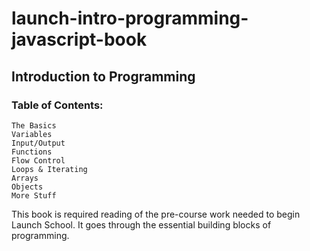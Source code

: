 # launch-intro-programming-javascript-book

## Introduction to Programming

### Table of Contents:

    The Basics
    Variables
    Input/Output
    Functions
    Flow Control
    Loops & Iterating
    Arrays
    Objects
    More Stuff

This book is required reading of the pre-course work needed to begin Launch School. It goes through the essential building blocks of programming.
